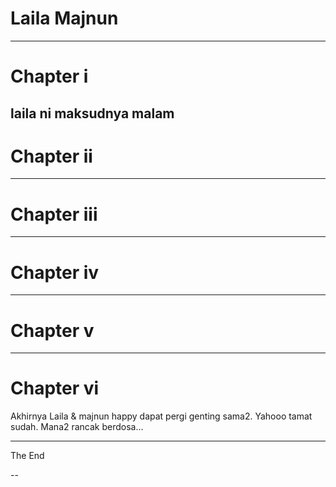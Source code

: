 # Laila Majnun

---
# Chapter i
laila ni maksudnya malam
---
# Chapter ii

---
# Chapter iii

---
# Chapter iv

---
# Chapter v

---
# Chapter vi
Akhirnya Laila & majnun happy dapat pergi genting sama2.
Yahooo tamat sudah. 
Mana2 rancak berdosa...

---

The End

--
